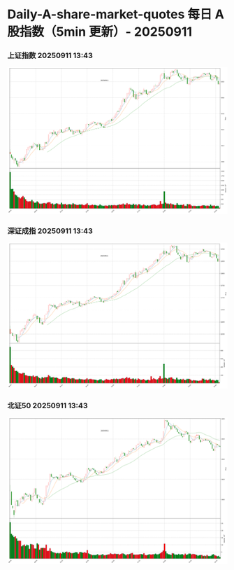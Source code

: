 
# Daily-A-share-market-quotes 每日 A 股指数（5min 更新）- 20250911

### 上证指数 20250911 13:43
![](./fig/2025/9/20250911-sh000001.png)

### 深证成指 20250911 13:43
![](./fig/2025/9/20250911-sz399001.png)

### 北证50 20250911 13:43
![](./fig/2025/9/20250911-bj899050.png)
